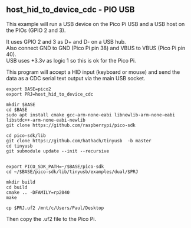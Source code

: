 ## host_hid_to_device_cdc - PIO USB

This example will run a USB device on the Pico Pi USB and a USB host on the PIOs (GPIO 2 and 3).

It uses GPIO 2 and 3 as D+ and D- on a USB hub.   
Also connect GND to GND (Pico Pi pin 38) and VBUS to VBUS (Pico Pi pin 40).   
USB uses +3.3v as logic 1 so this is ok for the Pico Pi.   

This program will accept a HID input (keyboard or mouse) and send the data as a CDC serial text output via the main USB socket.   

```
export BASE=pico2
export PRJ=host_hid_to_device_cdc

mkdir $BASE
cd $BASE
sudo apt install cmake gcc-arm-none-eabi libnewlib-arm-none-eabi libstdc++-arm-none-eabi-newlib
git clone https://github.com/raspberrypi/pico-sdk

cd pico-sdk/lib
git clone https://github.com/hathach/tinyusb  -b master
cd tinyusb
git submodule update --init --recursive


export PICO_SDK_PATH=~/$BASE/pico-sdk
cd ~/$BASE/pico-sdk/lib/tinyusb/examples/dual/$PRJ

mkdir build
cd build
cmake .. -DFAMILY=rp2040
make

cp $PRJ.uf2 /mnt/c/Users/Paul/Desktop
```

Then copy the .uf2 file to the Pico Pi.

